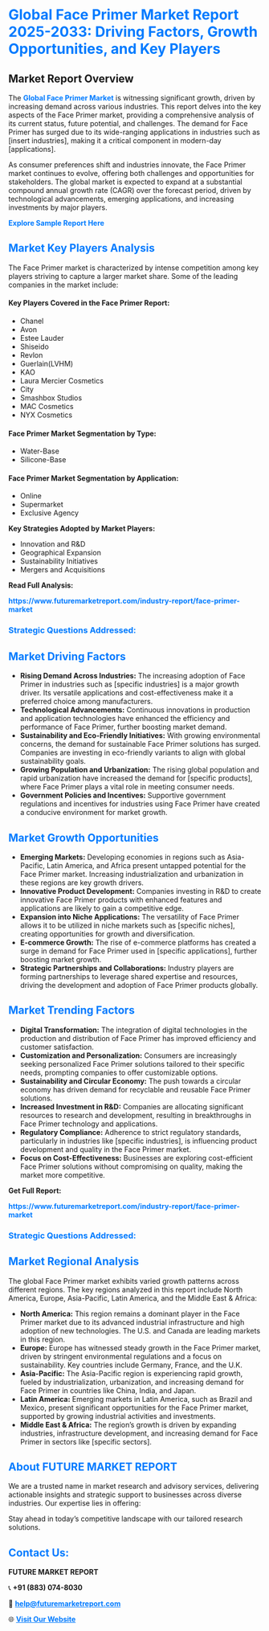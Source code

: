 <h1 style="color: #007BFF;">Global Face Primer Market Report 2025-2033: Driving Factors, Growth Opportunities, and Key Players</h1>

<section id="overview">
<h2>Market Report Overview</h2>
<p>The <a href="https://www.futuremarketreport.com/industry-report/face-primer-market" style="color: #007BFF; text-decoration: none;"><strong>Global Face Primer Market</strong></a> is witnessing significant growth, driven by increasing demand across various industries. This report delves into the key aspects of the Face Primer market, providing a comprehensive analysis of its current status, future potential, and challenges. The demand for Face Primer has surged due to its wide-ranging applications in industries such as [insert industries], making it a critical component in modern-day [applications].</p>
<p>As consumer preferences shift and industries innovate, the Face Primer market continues to evolve, offering both challenges and opportunities for stakeholders. The global market is expected to expand at a substantial compound annual growth rate (CAGR) over the forecast period, driven by technological advancements, emerging applications, and increasing investments by major players.</p>
</section>

<section id="overview">
<p><a href="https://www.futuremarketreport.com/request-sample/reportId=88439" style="color: #007BFF; text-decoration: none;"><strong>Explore Sample Report Here</strong></a></p>
</section>

<section id="key-players">
<h2 style="color: #007BFF;">Market Key Players Analysis</h2>
<p>The Face Primer market is characterized by intense competition among key players striving to capture a larger market share. Some of the leading companies in the market include:</p>
<h4>Key Players Covered in the Face Primer Report:</h4>
<ul><li>Chanel</li><li>Avon</li><li>Estee Lauder</li><li>Shiseido</li><li>Revlon</li><li>Guerlain(LVHM)</li><li>KAO</li><li>Laura Mercier Cosmetics</li><li>City</li><li>Smashbox Studios</li><li>MAC Cosmetics</li><li>NYX Cosmetics</li></ul>
<h4>Face Primer Market Segmentation by Type:</h4>
<ul><li>Water-Base</li><li>Silicone-Base</li></ul>

<h4>Face Primer Market Segmentation by Application:</h4>
<ul><li>Online</li><li>Supermarket</li><li>Exclusive Agency</li></ul>
<p><strong>Key Strategies Adopted by Market Players:</strong></p>
<ul>
<li>Innovation and R&D</li>
<li>Geographical Expansion</li>
<li>Sustainability Initiatives</li>
<li>Mergers and Acquisitions</li>
</ul>
</section>

<section>
<p><strong>Read Full Analysis: </strong></p><a href="https://www.futuremarketreport.com/industry-report/face-primer-market" style="color: #007BFF; text-decoration: none;"><strong>https://www.futuremarketreport.com/industry-report/face-primer-market</strong></a>
<h3 style="color: #007BFF;">Strategic Questions Addressed:</h3>
</section>

<section id="driving-factors">
<h2 style="color: #007BFF;">Market Driving Factors</h2>
<ul>
<li><strong>Rising Demand Across Industries:</strong> The increasing adoption of Face Primer in industries such as [specific industries] is a major growth driver. Its versatile applications and cost-effectiveness make it a preferred choice among manufacturers.</li>
<li><strong>Technological Advancements:</strong> Continuous innovations in production and application technologies have enhanced the efficiency and performance of Face Primer, further boosting market demand.</li>
<li><strong>Sustainability and Eco-Friendly Initiatives:</strong> With growing environmental concerns, the demand for sustainable Face Primer solutions has surged. Companies are investing in eco-friendly variants to align with global sustainability goals.</li>
<li><strong>Growing Population and Urbanization:</strong> The rising global population and rapid urbanization have increased the demand for [specific products], where Face Primer plays a vital role in meeting consumer needs.</li>
<li><strong>Government Policies and Incentives:</strong> Supportive government regulations and incentives for industries using Face Primer have created a conducive environment for market growth.</li>
</ul>
</section>

<section id="growth-opportunities">
<h2 style="color: #007BFF;">Market Growth Opportunities</h2>
<ul>
<li><strong>Emerging Markets:</strong> Developing economies in regions such as Asia-Pacific, Latin America, and Africa present untapped potential for the Face Primer market. Increasing industrialization and urbanization in these regions are key growth drivers.</li>
<li><strong>Innovative Product Development:</strong> Companies investing in R&D to create innovative Face Primer products with enhanced features and applications are likely to gain a competitive edge.</li>
<li><strong>Expansion into Niche Applications:</strong> The versatility of Face Primer allows it to be utilized in niche markets such as [specific niches], creating opportunities for growth and diversification.</li>
<li><strong>E-commerce Growth:</strong> The rise of e-commerce platforms has created a surge in demand for Face Primer used in [specific applications], further boosting market growth.</li>
<li><strong>Strategic Partnerships and Collaborations:</strong> Industry players are forming partnerships to leverage shared expertise and resources, driving the development and adoption of Face Primer products globally.</li>
</ul>
</section>

<section id="trending-factors">
<h2 style="color: #007BFF;">Market Trending Factors</h2>
<ul>
<li><strong>Digital Transformation:</strong> The integration of digital technologies in the production and distribution of Face Primer has improved efficiency and customer satisfaction.</li>
<li><strong>Customization and Personalization:</strong> Consumers are increasingly seeking personalized Face Primer solutions tailored to their specific needs, prompting companies to offer customizable options.</li>
<li><strong>Sustainability and Circular Economy:</strong> The push towards a circular economy has driven demand for recyclable and reusable Face Primer solutions.</li>
<li><strong>Increased Investment in R&D:</strong> Companies are allocating significant resources to research and development, resulting in breakthroughs in Face Primer technology and applications.</li>
<li><strong>Regulatory Compliance:</strong> Adherence to strict regulatory standards, particularly in industries like [specific industries], is influencing product development and quality in the Face Primer market.</li>
<li><strong>Focus on Cost-Effectiveness:</strong> Businesses are exploring cost-efficient Face Primer solutions without compromising on quality, making the market more competitive.</li>
</ul>
</section>

<section>
<p><strong>Get Full Report: </strong></p><a href="https://www.futuremarketreport.com/industry-report/face-primer-market" style="color: #007BFF; text-decoration: none;"><strong>https://www.futuremarketreport.com/industry-report/face-primer-market</strong></a>
<h3 style="color: #007BFF;">Strategic Questions Addressed:</h3>
</section>


<section id="regional-analysis">
<h2 style="color: #007BFF;">Market Regional Analysis</h2>
<p>The global Face Primer market exhibits varied growth patterns across different regions. The key regions analyzed in this report include North America, Europe, Asia-Pacific, Latin America, and the Middle East & Africa:</p>
<ul>
<li><strong>North America:</strong> This region remains a dominant player in the Face Primer market due to its advanced industrial infrastructure and high adoption of new technologies. The U.S. and Canada are leading markets in this region.</li>
<li><strong>Europe:</strong> Europe has witnessed steady growth in the Face Primer market, driven by stringent environmental regulations and a focus on sustainability. Key countries include Germany, France, and the U.K.</li>
<li><strong>Asia-Pacific:</strong> The Asia-Pacific region is experiencing rapid growth, fueled by industrialization, urbanization, and increasing demand for Face Primer in countries like China, India, and Japan.</li>
<li><strong>Latin America:</strong> Emerging markets in Latin America, such as Brazil and Mexico, present significant opportunities for the Face Primer market, supported by growing industrial activities and investments.</li>
<li><strong>Middle East & Africa:</strong> The region’s growth is driven by expanding industries, infrastructure development, and increasing demand for Face Primer in sectors like [specific sectors].</li>
</ul>
</section>

<footer>
<h2 style="color: #007BFF;">About FUTURE MARKET REPORT</h2>
<p>We are a trusted name in market research and advisory services, delivering actionable insights and strategic support to businesses across diverse industries. Our expertise lies in offering:</p>

<p>Stay ahead in today’s competitive landscape with our tailored research solutions.</p>

<h2 style="color: #007BFF;">Contact Us:</h2>
<p><strong>FUTURE MARKET REPORT</strong></p>
<p>📞 <strong>+91 (883) 074-8030</strong></p>
<p>📧 <strong><a href="mailto:help@futuremarketreport.com" style="color: #007BFF;">help@futuremarketreport.com</a></strong></p>
<p>🌐 <strong><a href="https://www.futuremarketreport.com/" style="color: #007BFF;">Visit Our Website</a></strong></p>
</footer>